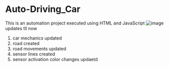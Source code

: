 # Auto-Driving_Car
This is an automation project executed using HTML and JavaScript
![image](https://user-images.githubusercontent.com/100307354/191329771-4303270a-ebc7-445a-8b80-d020f0882767.png)
updates tll now
1. car mechanics updated
2. road created
3. road movements updated 
4. sensor lines created
5. sensor activation color changes updaetd
